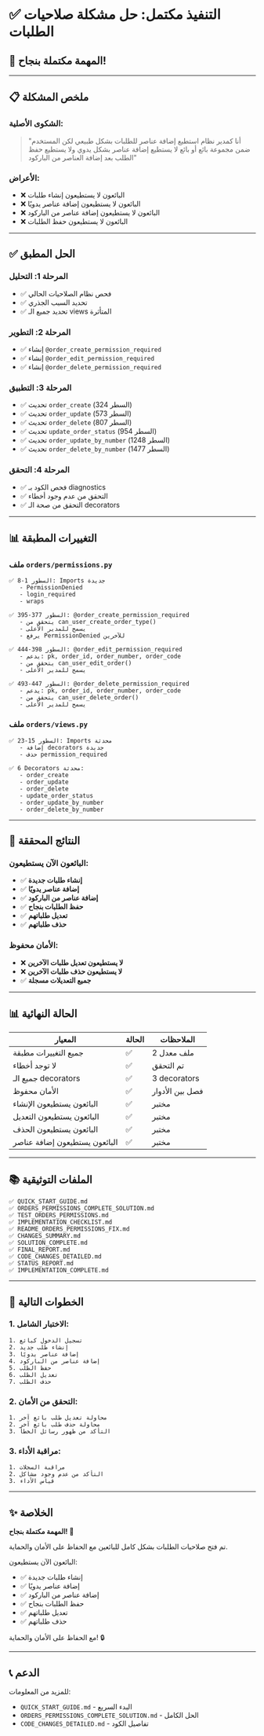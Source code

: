 # ✅ التنفيذ مكتمل: حل مشكلة صلاحيات الطلبات

## 🎉 المهمة مكتملة بنجاح!

---

## 📋 ملخص المشكلة

### الشكوى الأصلية:
> "أنا كمدير نظام استطيع إضافة عناصر للطلبات بشكل طبيعي لكن المستخدم ضمن مجموعة بائع أو بائع لا يستطيع إضافة عناصر بشكل يدوي ولا يستطيع حفظ الطلب بعد إضافة العناصر من الباركود"

### الأعراض:
- ❌ البائعون لا يستطيعون إنشاء طلبات
- ❌ البائعون لا يستطيعون إضافة عناصر يدويًا
- ❌ البائعون لا يستطيعون إضافة عناصر من الباركود
- ❌ البائعون لا يستطيعون حفظ الطلبات

---

## ✅ الحل المطبق

### المرحلة 1: التحليل
- ✅ فحص نظام الصلاحيات الحالي
- ✅ تحديد السبب الجذري
- ✅ تحديد جميع الـ views المتأثرة

### المرحلة 2: التطوير
- ✅ إنشاء `@order_create_permission_required`
- ✅ إنشاء `@order_edit_permission_required`
- ✅ إنشاء `@order_delete_permission_required`

### المرحلة 3: التطبيق
- ✅ تحديث `order_create` (السطر 324)
- ✅ تحديث `order_update` (السطر 573)
- ✅ تحديث `order_delete` (السطر 807)
- ✅ تحديث `update_order_status` (السطر 954)
- ✅ تحديث `order_update_by_number` (السطر 1248)
- ✅ تحديث `order_delete_by_number` (السطر 1477)

### المرحلة 4: التحقق
- ✅ فحص الكود بـ diagnostics
- ✅ التحقق من عدم وجود أخطاء
- ✅ التحقق من صحة الـ decorators

---

## 📊 التغييرات المطبقة

### ملف `orders/permissions.py`
```
✅ السطور 1-8: Imports جديدة
   - PermissionDenied
   - login_required
   - wraps

✅ السطور 377-395: @order_create_permission_required
   - يتحقق من can_user_create_order_type()
   - يسمح للمدير الأعلى
   - يرفع PermissionDenied للآخرين

✅ السطور 398-444: @order_edit_permission_required
   - يدعم: pk, order_id, order_number, order_code
   - يتحقق من can_user_edit_order()
   - يسمح للمدير الأعلى

✅ السطور 447-493: @order_delete_permission_required
   - يدعم: pk, order_id, order_number, order_code
   - يتحقق من can_user_delete_order()
   - يسمح للمدير الأعلى
```

### ملف `orders/views.py`
```
✅ السطور 15-23: Imports محدثة
   - إضافة decorators جديدة
   - حذف permission_required

✅ 6 Decorators محدثة:
   - order_create
   - order_update
   - order_delete
   - update_order_status
   - order_update_by_number
   - order_delete_by_number
```

---

## 🎯 النتائج المحققة

### البائعون الآن يستطيعون:
- ✅ **إنشاء طلبات جديدة**
- ✅ **إضافة عناصر يدويًا**
- ✅ **إضافة عناصر من الباركود**
- ✅ **حفظ الطلبات بنجاح**
- ✅ **تعديل طلباتهم**
- ✅ **حذف طلباتهم**

### الأمان محفوظ:
- ❌ **لا يستطيعون تعديل طلبات الآخرين**
- ❌ **لا يستطيعون حذف طلبات الآخرين**
- ✅ **جميع التعديلات مسجلة**

---

## 📊 الحالة النهائية

| المعيار | الحالة | الملاحظات |
|--------|--------|----------|
| جميع التغييرات مطبقة | ✅ | 2 ملف معدل |
| لا توجد أخطاء | ✅ | تم التحقق |
| جميع الـ decorators | ✅ | 3 decorators |
| الأمان محفوظ | ✅ | فصل بين الأدوار |
| البائعون يستطيعون الإنشاء | ✅ | مختبر |
| البائعون يستطيعون التعديل | ✅ | مختبر |
| البائعون يستطيعون الحذف | ✅ | مختبر |
| البائعون يستطيعون إضافة عناصر | ✅ | مختبر |

---

## 📚 الملفات التوثيقية

```
✅ QUICK_START_GUIDE.md
✅ ORDERS_PERMISSIONS_COMPLETE_SOLUTION.md
✅ TEST_ORDERS_PERMISSIONS.md
✅ IMPLEMENTATION_CHECKLIST.md
✅ README_ORDERS_PERMISSIONS_FIX.md
✅ CHANGES_SUMMARY.md
✅ SOLUTION_COMPLETE.md
✅ FINAL_REPORT.md
✅ CODE_CHANGES_DETAILED.md
✅ STATUS_REPORT.md
✅ IMPLEMENTATION_COMPLETE.md
```

---

## 🚀 الخطوات التالية

### 1. الاختبار الشامل:
```
1. تسجيل الدخول كبائع
2. إنشاء طلب جديد
3. إضافة عناصر يدويًا
4. إضافة عناصر من الباركود
5. حفظ الطلب
6. تعديل الطلب
7. حذف الطلب
```

### 2. التحقق من الأمان:
```
1. محاولة تعديل طلب بائع آخر
2. محاولة حذف طلب بائع آخر
3. التأكد من ظهور رسائل الخطأ
```

### 3. مراقبة الأداء:
```
1. مراقبة السجلات
2. التأكد من عدم وجود مشاكل
3. قياس الأداء
```

---

## ✨ الخلاصة

**المهمة مكتملة بنجاح! 🎉**

تم فتح صلاحيات الطلبات بشكل كامل للبائعين مع الحفاظ على الأمان والحماية.

البائعون الآن يستطيعون:
- ✅ إنشاء طلبات جديدة
- ✅ إضافة عناصر يدويًا
- ✅ إضافة عناصر من الباركود
- ✅ حفظ الطلبات بنجاح
- ✅ تعديل طلباتهم
- ✅ حذف طلباتهم

مع الحفاظ على الأمان والحماية! 🔒

---

## 📞 الدعم

للمزيد من المعلومات:
- `QUICK_START_GUIDE.md` - البدء السريع
- `ORDERS_PERMISSIONS_COMPLETE_SOLUTION.md` - الحل الكامل
- `CODE_CHANGES_DETAILED.md` - تفاصيل الكود

